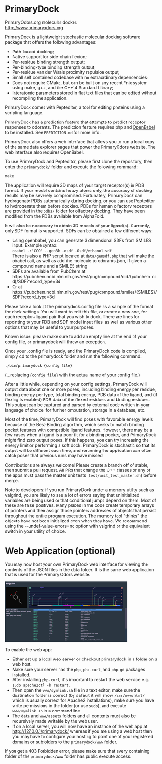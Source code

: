 # PrimaryDock
PrimaryOdors.org molecular docker.<br>
http://www.primaryodors.org

PrimaryDock is a lightweight stochastic molecular docking software package that offers the following advantages:
- Path-based docking;
- Native support for side-chain flexion;
- Per-residue binding strength output;
- Per-binding-type binding strength output;
- Per-residue van der Waals proximity repulsion output;
- Small self contained codebase with no extraordinary dependencies;
- Does not require CMake, but can be built on any recent *nix system using make, g++, and the C++14 Standard Library;
- Interatomic parameters stored in flat text files that can be edited without recompiling the application.

PrimaryDock comes with Pepteditor, a tool for editing proteins using a scripting language.

PrimaryDock has a prediction feature that attempts to predict receptor responses to odorants.
The prediction feature requires php and <a href="https://openbabel.org">OpenBabel</a> to be installed.
See `PREDICTION.md` for more info.

PrimaryDock also offers a web interface that allows you to run a local copy of the same data explorer pages that power
the PrimaryOdors website. The web interface also requires OpenBabel.

To use PrimaryDock and Pepteditor, please first clone the repository, then enter the `primarydock/` folder and execute
the following command:

```
make
```

The application will require 3D maps of your target receptor(s) in PDB format. If your model contains heavy atoms only,
the accuracy of docking results may be severely compromised. Fortunately, PrimaryDock can hydrogenate PDBs automatically
during docking, or you can use Pepteditor to hydrogenate them before docking. PDBs for human olfactory receptors are provided
in the `pdbs/` folder for olfactory docking. They have been modified from the PDBs available from AlphaFold.

It will also be necessary to obtain 3D models of your ligand(s). Currently, only SDF format is supported.
SDFs can be obtained a few different ways:
<ul>
  <li>Using openbabel, you can generate 3 dimensional SDFs from SMILES input. Example syntax:<br>
    <code>obabel -:'CCO' --gen3D -osdf -Osdf/ethanol.sdf</code><br>
    There is also a PHP script located at <code>data/gensdf.php</code> that will make the obabel call, as well as add the molecule to
    odorants.json, if given a compound name and a SMILES string.
  </li>
  <li>SDFs are available from PubChem at https://pubchem.ncbi.nlm.nih.gov/rest/pug/compound/cid/{pubchem_cid}/SDF?record_type=3d</li>
  <li>Or at https://pubchem.ncbi.nlm.nih.gov/rest/pug/compound/smiles/{SMILES}/SDF?record_type=3d</li>
</ul>

Please take a look at the primarydock.config file as a sample of the format for dock settings. You will want to edit this file,
or create a new one, for each receptor+ligand pair that you wish to dock. There are lines for repointing to your PDB and SDF
model input files, as well as various other options that may be useful to your purposes.

Known issue: please make sure to add an empty line at the end of your config file, or primarydock will throw an exception.

Once your .config file is ready, and the PrimaryDock code is compiled, simply cd to the primarydock folder and run the following command:

```
./bin/primarydock {config file}
```

(...replacing `{config file}` with the actual name of your config file.)

After a little while, depending on your config settings, PrimaryDock will output data about one or more poses, including binding energy
per residue, binding energy per type, total binding energy, PDB data of the ligand, and (if flexing is enabled) PDB data of the flexed
residues and binding residues. This output can be captured and parsed by external code written in your language of choice, for further
omputation, storage in a database, etc.

Most of the time, PrimaryDock will find poses with favorable energy levels because of the Best-Binding algorithm, which seeks to match
binding pocket features with compatible ligand features. However, there may be a few cases when a ligand is a poor fit for a binding
pocket, and PrimaryDock might find zero output poses. If this happens, you can try increasing the energy limit or performing a soft dock.
PrimaryDock is stochastic so that its output will be different each time, and rerunning the application can often catch poses that
previous runs may have missed.

Contributions are always welcome! Please create a branch off of stable, then submit a pull request.
All PRs that change the C++ classes or any of the apps must pass the master unit tests (`test/unit_test_master.sh`) before merge.

Note to developers: if you run PrimaryDock under a memory utility such as valgrind, you are likely to see a lot of errors saying that
uninitialized variables are being used or that conditional jumps depend on them. Most of these are false positives. Many places in the
code create temporary arrays of pointers and then assign those pointers addresses of objects that persist throughout the entire program
execution. The memory tool "thinks" the objects have not been initialized even when they have. We recommend using the --undef-value-errors=no option with valgrind or the equivalent switch in your
utility of choice.


# Web Application (optional)

You may now host your own PrimaryDock web interface for viewing the contents of the JSON files in the data folder. It is the same web
application that is used for the Primary Odors website.

![Web app screenshot](www/assets/webapp.png?raw=true "Web App")

To enable the web app:
- Either set up a local web server or checkout primarydock in a folder on a web host.
- Make sure your server has the `php`, `php-curl`, and `php-gd` packages installed.
- After installing `php-curl`, it's important to restart the web service e.g. `sudo apache2ctl -k restart`.
- Then open the `www/symlink.sh` file in a text editor, make sure the destination folder is correct (by default it will show `/var/www/html/`
  which is usually correct for Apache2 installations), make sure you have write permissions in the 
  folder (or use `sudo`), and execute `www/symlink.sh` in a command line.
- The `data` and `www/assets` folders and all contents must also be recursively made writable by the web user.
- If on a local server, you will now have an instance of the web app at http://127.0.0.1/primarydock/ whereas if you are using a web host
  then you may have to configure your hosting to point one of your registered domains or subfolders to the `primarydock/www` folder.

If you get a 403 Forbidden error, please make sure that every containing folder of the `primarydock/www` folder has public execute access.
